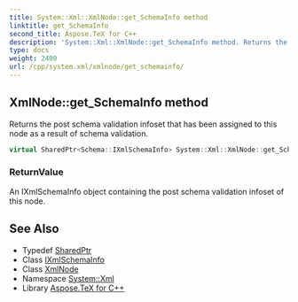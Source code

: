 ```yaml
---
title: System::Xml::XmlNode::get_SchemaInfo method
linktitle: get_SchemaInfo
second_title: Aspose.TeX for C++
description: 'System::Xml::XmlNode::get_SchemaInfo method. Returns the post schema validation infoset that has been assigned to this node as a result of schema validation in C++.'
type: docs
weight: 2400
url: /cpp/system.xml/xmlnode/get_schemainfo/
---
```

## XmlNode::get_SchemaInfo method


Returns the post schema validation infoset that has been assigned to this node as a result of schema validation.

```cpp
virtual SharedPtr<Schema::IXmlSchemaInfo> System::Xml::XmlNode::get_SchemaInfo()
```


### ReturnValue

An IXmlSchemaInfo object containing the post schema validation infoset of this node.

## See Also

* Typedef [SharedPtr](../../../system/sharedptr/)
* Class [IXmlSchemaInfo](../../../system.xml.schema/ixmlschemainfo/)
* Class [XmlNode](../)
* Namespace [System::Xml](../../)
* Library [Aspose.TeX for C++](../../../)
